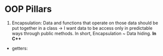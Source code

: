 # OOP Pillars
1. Encapsulation: Data and functions that operate on those data should be put together in a class -> I want data
  to be access only in predictable ways through public methods. In short, Encapsulation ~ Data hiding. 
  **In C++**
  - getters: 
